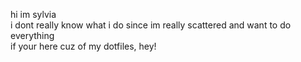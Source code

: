 hi im sylvia <br />
i dont really know what i do since im really scattered and want to do everything <br />
if your here cuz of my dotfiles, hey! <br />

